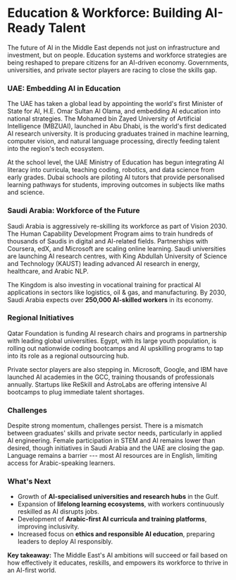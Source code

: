 # Education & Workforce: Building AI-Ready Talent

The future of AI in the Middle East depends not just on infrastructure
and investment, but on people. Education systems and workforce
strategies are being reshaped to prepare citizens for an AI-driven
economy. Governments, universities, and private sector players are
racing to close the skills gap.

### UAE: Embedding AI in Education

The UAE has taken a global lead by appointing the world's first Minister
of State for AI, H.E. Omar Sultan Al Olama, and embedding AI education
into national strategies. The Mohamed bin Zayed University of Artificial
Intelligence (MBZUAI), launched in Abu Dhabi, is the world's first
dedicated AI research university. It is producing graduates trained in
machine learning, computer vision, and natural language processing,
directly feeding talent into the region's tech ecosystem.

At the school level, the UAE Ministry of Education has begun integrating
AI literacy into curricula, teaching coding, robotics, and data science
from early grades. Dubai schools are piloting AI tutors that provide
personalised learning pathways for students, improving outcomes in
subjects like maths and science.

### Saudi Arabia: Workforce of the Future

Saudi Arabia is aggressively re-skilling its workforce as part of Vision
2030. The Human Capability Development Program aims to train hundreds of
thousands of Saudis in digital and AI-related fields. Partnerships with
Coursera, edX, and Microsoft are scaling online learning. Saudi
universities are launching AI research centres, with King Abdullah
University of Science and Technology (KAUST) leading advanced AI
research in energy, healthcare, and Arabic NLP.

The Kingdom is also investing in vocational training for practical AI
applications in sectors like logistics, oil & gas, and manufacturing. By
2030, Saudi Arabia expects over **250,000 AI-skilled workers** in its
economy.

### Regional Initiatives

Qatar Foundation is funding AI research chairs and programs in
partnership with leading global universities. Egypt, with its large
youth population, is rolling out nationwide coding bootcamps and AI
upskilling programs to tap into its role as a regional outsourcing hub.

Private sector players are also stepping in. Microsoft, Google, and IBM
have launched AI academies in the GCC, training thousands of
professionals annually. Startups like ReSkill and AstroLabs are offering
intensive AI bootcamps to plug immediate talent shortages.

### Challenges

Despite strong momentum, challenges persist. There is a mismatch between
graduates' skills and private sector needs, particularly in applied AI
engineering. Female participation in STEM and AI remains lower than
desired, though initiatives in Saudi Arabia and the UAE are closing the
gap. Language remains a barrier --- most AI resources are in English,
limiting access for Arabic-speaking learners.

### What's Next

-   Growth of **AI-specialised universities and research hubs** in the
    Gulf.
-   Expansion of **lifelong learning ecosystems**, with workers
    continuously reskilled as AI disrupts jobs.
-   Development of **Arabic-first AI curricula and training platforms**,
    improving inclusivity.
-   Increased focus on **ethics and responsible AI education**,
    preparing leaders to deploy AI responsibly.

**Key takeaway:** The Middle East's AI ambitions will succeed or fail
based on how effectively it educates, reskills, and empowers its
workforce to thrive in an AI-first world.
